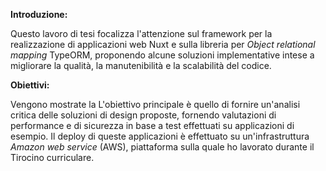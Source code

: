 **Introduzione:**

Questo lavoro di tesi focalizza l'attenzione sul framework per la realizzazione di applicazioni web Nuxt e sulla libreria per *Object relational mapping* TypeORM, proponendo alcune soluzioni implementative intese a migliorare la qualità, la manutenibilità e la scalabilità del codice. 


**Obiettivi:**

Vengono mostrate la 
L'obiettivo principale è quello di fornire un'analisi critica delle soluzioni di design proposte, fornendo valutazioni di performance e di sicurezza in base a test effettuati su applicazioni di esempio. Il deploy di queste applicazioni è effettuato su un'infrastruttura *Amazon web service* (AWS), piattaforma sulla quale ho lavorato durante il Tirocino curriculare.


